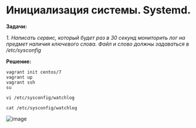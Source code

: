 # Инициализация системы. Systemd.

**Задачи:**

  *1. Написать сервис, который будет раз в 30 секунд мониторить лог на предмет наличия ключевого слова. Файл и слово должны задаваться в /etc/sysconfig*
     
**Решение:**

```
vagrant init centos/7
vagrant up
vagrant ssh
su
```
```
vi /etc/sysconfig/watchlog
```
```
cat /etc/sysconfig/watchlog
```

![image](https://github.com/lettache/Otus-Administrator-Linux-Pro-Kryuchkov_VV/assets/84719218/a57826bd-af24-4205-8d5c-107a46701d6f)
























































